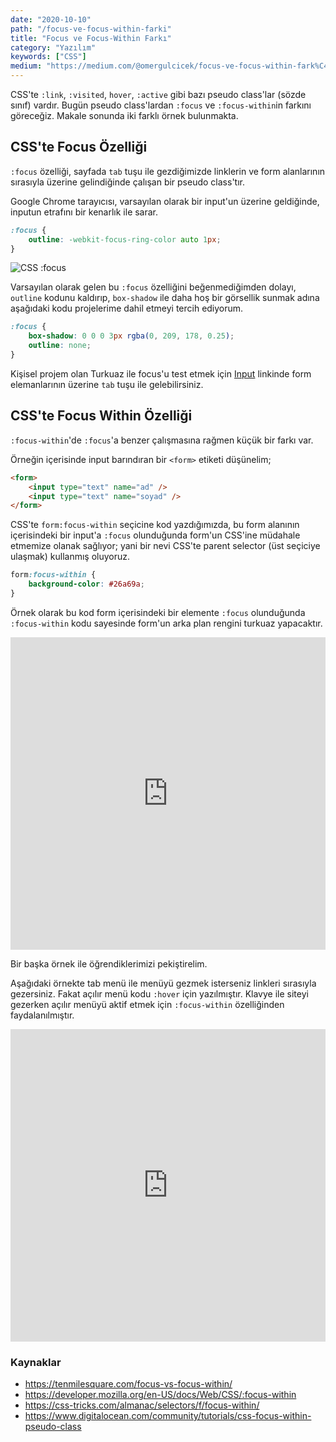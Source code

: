 ```yaml
---
date: "2020-10-10"
path: "/focus-ve-focus-within-farki"
title: "Focus ve Focus-Within Farkı"
category: "Yazılım"
keywords: ["CSS"]
medium: "https://medium.com/@omergulcicek/focus-ve-focus-within-fark%C4%B1-df66708fafc7"
---
```


CSS'te `:link`, `:visited`, `hover`, `:active` gibi bazı pseudo class'lar (sözde sınıf) vardır. Bugün pseudo class'lardan `:focus` ve `:focus-within`in farkını göreceğiz. Makale sonunda iki farklı örnek bulunmakta.

## CSS'te Focus Özelliği

`:focus` özelliği, sayfada `tab` tuşu ile gezdiğimizde linklerin ve form alanlarının sırasıyla üzerine gelindiğinde çalışan bir pseudo class'tır.

Google Chrome tarayıcısı, varsayılan olarak bir input'un üzerine geldiğinde, inputun etrafını bir kenarlık ile sarar.

```css
:focus {
	outline: -webkit-focus-ring-color auto 1px;
}
```

![CSS :focus](/img/blog/2020-10-10/focus.png)

Varsayılan olarak gelen bu `:focus` özelliğini beğenmediğimden dolayı, `outline` kodunu kaldırıp, `box-shadow` ile daha hoş bir görsellik sunmak adına aşağıdaki kodu projelerime dahil etmeyi tercih ediyorum.

```css
:focus {
	box-shadow: 0 0 0 3px rgba(0, 209, 178, 0.25);
	outline: none;
}
```

Kişisel projem olan Turkuaz ile focus'u test etmek için <a href="https://turkuazcss.com/docs/form/input/" target="_blank" rel="noreferrer noopener">Input</a> linkinde form elemanlarının üzerine `tab` tuşu ile gelebilirsiniz.

## CSS'te Focus Within Özelliği

`:focus-within`'de `:focus`'a benzer çalışmasına rağmen küçük bir farkı var.

Örneğin içerisinde input barındıran bir `<form>` etiketi düşünelim;

```html
<form>
	<input type="text" name="ad" />
	<input type="text" name="soyad" />
</form>
```

CSS'te `form:focus-within` seçicine kod yazdığımızda, bu form alanının içerisindeki bir input'a `:focus` olunduğunda form'un CSS'ine müdahale etmemize olanak sağlıyor; yani bir nevi CSS'te parent selector (üst seçiciye ulaşmak) kullanmış oluyoruz.

```css
form:focus-within {
	background-color: #26a69a;
}
```

Örnek olarak bu kod form içerisindeki bir elemente `:focus` olunduğunda `:focus-within` kodu sayesinde form'un arka plan rengini turkuaz yapacaktır.

<iframe height="500" style="width: 100%;" scrolling="no" title=":focus &amp; :focus-within Örneği - Input" src="https://codepen.io/omergulcicek/embed/LYZVVVq?height=265&theme-id=light&default-tab=css,result" frameborder="no" loading="lazy" allowfullscreen="true"></iframe>

Bir başka örnek ile öğrendiklerimizi pekiştirelim.

Aşağıdaki örnekte tab menü ile menüyü gezmek isterseniz linkleri sırasıyla gezersiniz. Fakat açılır menü kodu `:hover` için yazılmıştır. Klavye ile siteyi gezerken açılır menüyü aktif etmek için `:focus-within` özelliğinden faydalanılmıştır.

<iframe height="500" style="width: 100%;" scrolling="no" title=":focus &amp; :focus-within Örneği - Menü" src="https://codepen.io/omergulcicek/embed/vYKOOxY?height=265&theme-id=light&default-tab=css,result" frameborder="no" loading="lazy" allowfullscreen="true"></iframe>

### Kaynaklar

- <a href="https://tenmilesquare.com/focus-vs-focus-within/" target="_blank" rel="noreferrer noopener">https://tenmilesquare.com/focus-vs-focus-within/</a>
- <a href="https://developer.mozilla.org/en-US/docs/Web/CSS/:focus-within" target="_blank" rel="noreferrer noopener">https://developer.mozilla.org/en-US/docs/Web/CSS/:focus-within</a>
- <a href="https://css-tricks.com/almanac/selectors/f/focus-within/" target="_blank" rel="noreferrer noopener">https://css-tricks.com/almanac/selectors/f/focus-within/</a>
- <a href="https://www.digitalocean.com/community/tutorials/css-focus-within-pseudo-class" target="_blank" rel="noreferrer noopener">https://www.digitalocean.com/community/tutorials/css-focus-within-pseudo-class</a>
